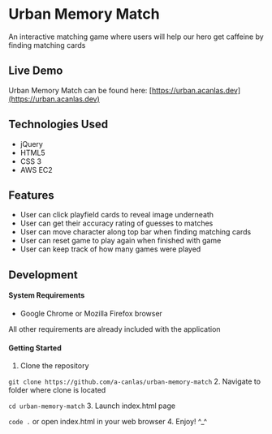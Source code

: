 # Urban Memory Match

An interactive matching game where users will help our hero get caffeine by finding matching cards

## Live Demo
Urban Memory Match can be found here: [https://urban.acanlas.dev](https://urban.acanlas.dev)

## Technologies Used
- jQuery
- HTML5
- CSS 3
- AWS EC2

## Features
- User can click playfield cards to reveal image underneath
- User can get their accuracy rating of guesses to matches
- User can move character along top bar when finding matching cards
- User can reset game to play again when finished with game
- User can keep track of how many games were played

## Development
#### System Requirements
- Google Chrome or Mozilla Firefox browser

All other requirements are already included with the application

#### Getting Started
1. Clone the repository

``` git clone https://github.com/a-canlas/urban-memory-match ```
2. Navigate to folder where clone is located

``` cd urban-memory-match ```
3. Launch index.html page

``` code . ```
or open index.html in your web browser
4. Enjoy! ^_^

